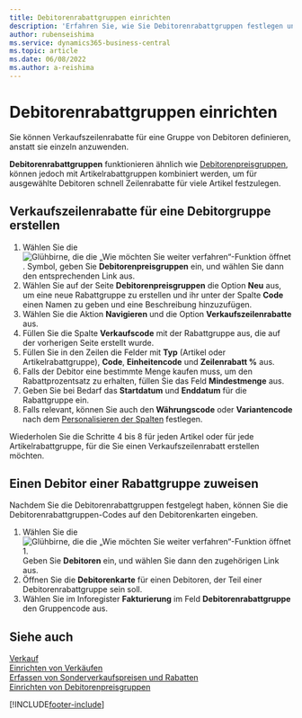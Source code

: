 ```yaml
---
title: Debitorenrabattgruppen einrichten
description: 'Erfahren Sie, wie Sie Debitorenrabattgruppen festlegen und Verkaufszeilenrabatte für diese Gruppen erstellen.'
author: rubenseishima
ms.service: dynamics365-business-central
ms.topic: article
ms.date: 06/08/2022
ms.author: a-reishima
---
```

# <a name="set-up-customer-discount-groups"></a>Debitorenrabattgruppen einrichten

Sie können Verkaufszeilenrabatte für eine Gruppe von Debitoren definieren, anstatt sie einzeln anzuwenden.

**Debitorenrabattgruppen** funktionieren ähnlich wie [Debitorenpreisgruppen](sales-how-to-set-up-customer-price-groups.md), können jedoch mit Artikelrabattgruppen kombiniert werden, um für ausgewählte Debitoren schnell Zeilenrabatte für viele Artikel festzulegen.

## <a name="create-sales-line-discounts-for-a-customer-group"></a>Verkaufszeilenrabatte für eine Debitorgruppe erstellen

1. Wählen Sie die ![Glühbirne, die die „Wie möchten Sie weiter verfahren“-Funktion öffnet](media/ui-search/search_small.png "Wie möchten Sie weiter verfahren?"). Symbol, geben Sie **Debitorenpreisgruppen** ein, und wählen Sie dann den entsprechenden Link aus.
2. Wählen Sie auf der Seite **Debitorenpreisgruppen** die Option **Neu** aus, um eine neue Rabattgruppe zu erstellen und ihr unter der Spalte **Code** einen Namen zu geben und eine Beschreibung hinzuzufügen.
3. Wählen Sie die Aktion **Navigieren** und die Option **Verkaufszeilenrabatte** aus.
4. Füllen Sie die Spalte **Verkaufscode** mit der Rabattgruppe aus, die auf der vorherigen Seite erstellt wurde.
5. Füllen Sie in den Zeilen die Felder mit **Typ** (Artikel oder Artikelrabattgruppe), **Code**, **Einheitencode** und **Zeilenrabatt %** aus.
6. Falls der Debitor eine bestimmte Menge kaufen muss, um den Rabattprozentsatz zu erhalten, füllen Sie das Feld **Mindestmenge** aus.
7. Geben Sie bei Bedarf das **Startdatum** und **Enddatum** für die Rabattgruppe ein.
8. Falls relevant, können Sie auch den **Währungscode** oder **Variantencode** nach dem [Personalisieren der Spalten](ui-personalization-user.md) festlegen.

Wiederholen Sie die Schritte 4 bis 8 für jeden Artikel oder für jede Artikelrabattgruppe, für die Sie einen Verkaufszeilenrabatt erstellen möchten.

## <a name="assign-a-customer-to-a-discount-group"></a>Einen Debitor einer Rabattgruppe zuweisen

Nachdem Sie die Debitorenrabattgruppen festgelegt haben, können Sie die Debitorenrabattgruppen-Codes auf den Debitorenkarten eingeben.

1. Wählen Sie die ![Glühbirne, die die „Wie möchten Sie weiter verfahren“-Funktion öffnet 1.](media/ui-search/search_small.png "Wie möchten Sie weiter verfahren?") Geben Sie **Debitoren** ein, und wählen Sie dann den zugehörigen Link aus.
2. Öffnen Sie die **Debitorenkarte** für einen Debitoren, der Teil einer Debitorenrabattgruppe sein soll.
3. Wählen Sie im Inforegister **Fakturierung** im Feld **Debitorenrabattgruppe** den Gruppencode aus.

## <a name="see-also"></a>Siehe auch

[Verkauf](sales-manage-sales.md)  
[Einrichten von Verkäufen](sales-setup-sales.md)  
[Erfassen von Sonderverkaufspreisen und Rabatten](sales-how-record-sales-price-discount-payment-agreements.md)  
[Einrichten von Debitorenpreisgruppen](sales-how-to-set-up-customer-price-groups.md)  

[!INCLUDE[footer-include](includes/footer-banner.md)]
